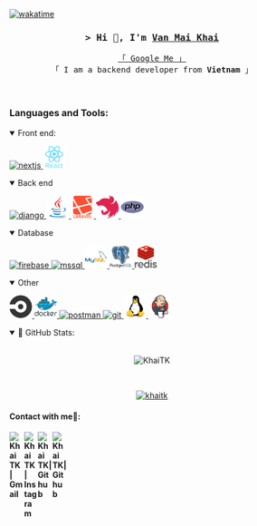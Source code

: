 <!-- <a href="https://gpvc.arturio.dev/khaitk"><img src="https://gpvc.arturio.dev/khaitk" align="right" alt="Visits"></a> -->

[![wakatime](https://wakatime.com/badge/user/eebb3dd8-d9b2-40de-9b88-6fd6cac99dbc.svg)](https://wakatime.com/@392c3515-8a19-481e-89e4-30bb7a1fc9f3)

<h3 align="center">
        <samp>&gt; Hi 👋, I'm 
                <b><a target="_blank" href="https://khaitk.blogspot.com/">Van Mai Khai</a></b>
        </samp>
</h3>
<p align="center">
        <!-- Organisation  -->
        <samp>
          <a href="https://www.google.com/search?q=kh%E1%BA%A3i+tk">「 Google Me 」</a>
                <br>
                「 I am a backend developer from <b>Vietnam</b> 」
                <br>
          <br><br>
        </samp>
    </p>

 <h3 >Languages and Tools: </h3>

<details open="">
<summary>
      Front end:
</summary>

<p align="left"> 
    <a href="https://nextjs.org/" target="_blank" rel="noreferrer"> 
      <img src="https://cdn.worldvectorlogo.com/logos/nextjs-2.svg" alt="nextjs" width="40" height="40"/> 
  </a>
  <a href="https://reactjs.org/" target="_blank" rel="noreferrer">
    <img src="https://raw.githubusercontent.com/devicons/devicon/master/icons/react/react-original-wordmark.svg" alt="react" width="40" height="40"/> 
  </a>
</p>
 </details>
 
 <details open="">
<summary>
      Back end
</summary>
<p align="left"> 
  <a href="https://www.djangoproject.com/" target="_blank" rel="noreferrer"> 
    <img src="https://cdn.worldvectorlogo.com/logos/django.svg" alt="django" width="40" height="40"/>
  </a> 
    <a href="https://www.java.com" target="_blank" rel="noreferrer"> 
    <img src="https://raw.githubusercontent.com/devicons/devicon/master/icons/java/java-original.svg" alt="java" width="40" height="40"/> </a> 
  <a href="https://laravel.com/" target="_blank" rel="noreferrer"> 
    <img src="https://raw.githubusercontent.com/devicons/devicon/master/icons/laravel/laravel-plain-wordmark.svg" alt="laravel" width="40" height="40"/>
  </a>
    <a href="https://nestjs.com/" target="_blank" rel="noreferrer"> 
    <img src="https://raw.githubusercontent.com/devicons/devicon/master/icons/nestjs/nestjs-plain.svg" alt="nestjs" width="40" height="40"/> </a> 

  <a href="https://www.php.net" target="_blank" rel="noreferrer"> 
    <img src="https://raw.githubusercontent.com/devicons/devicon/master/icons/php/php-original.svg" alt="php" width="40" height="40"/> 
  </a> 
</p>
 </details>
 
  <details open="">
<summary>
      Database
</summary>

<p align="left"> 
  
  <a href="https://firebase.google.com/" target="_blank" rel="noreferrer"> 
    <img src="https://www.vectorlogo.zone/logos/firebase/firebase-icon.svg" alt="firebase" width="40" height="40"/> 
  </a> 

  <a href="https://www.microsoft.com/en-us/sql-server" target="_blank" rel="noreferrer"> 
    <img src="https://www.svgrepo.com/show/303229/microsoft-sql-server-logo.svg" alt="mssql" width="40" height="40"/> 
  </a> 
  <a href="https://www.mysql.com/" target="_blank" rel="noreferrer"> 
    <img src="https://raw.githubusercontent.com/devicons/devicon/master/icons/mysql/mysql-original-wordmark.svg" alt="mysql" width="40" height="40"/> 
  </a>

  <a href="https://www.postgresql.org" target="_blank" rel="noreferrer"> 
    <img src="https://raw.githubusercontent.com/devicons/devicon/master/icons/postgresql/postgresql-original-wordmark.svg" alt="postgresql" width="40" height="40"/> 
  </a> 

  <a href="https://redis.io" target="_blank" rel="noreferrer"> 
    <img src="https://raw.githubusercontent.com/devicons/devicon/master/icons/redis/redis-original-wordmark.svg" alt="redis" width="40" height="40"/> 
  </a> 
</p>
 </details>

  <details open="">
<summary>
      Other
</summary>

<p align="left"> 
  <a href="https://circleci.com" target="_blank" rel="noreferrer"> 
    <img src="https://raw.githubusercontent.com/devicons/devicon/master/icons/circleci/circleci-plain.svg" alt="circleci" width="40" height="40"/>
  </a> 
  <a href="https://www.docker.com/" target="_blank" rel="noreferrer"> 
    <img src="https://raw.githubusercontent.com/devicons/devicon/master/icons/docker/docker-original-wordmark.svg" alt="docker" width="40" height="40"/>
  </a> 
    <a href="https://postman.com" target="_blank" rel="noreferrer">
    <img src="https://www.vectorlogo.zone/logos/getpostman/getpostman-icon.svg" alt="postman" width="40" height="40"/> 
  </a> 
    <a href="https://git-scm.com/" target="_blank" rel="noreferrer"> 
    <img src="https://www.vectorlogo.zone/logos/git-scm/git-scm-icon.svg" alt="git" width="40" height="40"/> 
  </a> 

  <a href="https://www.linux.org/" target="_blank" rel="noreferrer"> 
    <img src="https://raw.githubusercontent.com/devicons/devicon/master/icons/linux/linux-original.svg" alt="linux" width="40" height="40"/> </a> 
        
  <a href="https://www.jenkins.io/" target="_blank" rel="noreferrer"> 
    <img src="https://raw.githubusercontent.com/devicons/devicon/master/icons/jenkins/jenkins-original.svg" alt="linux" width="40" height="40"/> 
  </a> 
 </p>
 </details>
 
<details open="">
<summary>
 📔 GitHub Stats:
</summary>
<br>
<!--         <p align="center" href="https://github.com/khaitk">
    <img align="center"  src="https://github-readme-stats.vercel.app/api/top-langs/?username=khaitk&text_color=FFFFFF&bg_color=000000&title_color=94b4a4&langs_count=15&layout=compact&hide_border=true" />
  </p> -->
<!-- <p align="center">
  <a href="https://github.com/khaitk">
    <img align="center" src="https://github-readme-stats.vercel.app/api?username=khaitk&show_icons=true&hide_border=true&title_color=94b4a4&amp&icon_color=FFFFFF&amp&text_color=FFFFFF&amp&bg_color=000000&count_private=true&include_all_commits=true"/>
  </a> </br>
</p> -->
  <p align="center"><img align="center" src="https://streak-stats.demolab.com?user=khaitk&theme=highcontrast&hide_border=true&border_radius=10" alt="KhaiTK" /></p> </br>
<!--     <p align="center"><img align="center" src="https://github-readme-stats.vercel.app/api/top-langs/?username=khaitk&theme=tokyonight" alt="KhaiTK" /></p> -->

<p align="center"> <a href="https://github.com/ryo-ma/github-profile-trophy"><img src="https://github-profile-trophy.vercel.app/?username=khaitk&row=1" alt="khaitk" /></a> </p>
</details>



<h4> Contact with me🤝: <h4>
  </hr>
<!--   <a href="https://www.linkedin.com/in/ratheshan-sathiyamoorthy-3aa2891b9/">
   <img align="left" alt="Khai TK | Linkedin" width="24px" src="https://www.vectorlogo.zone/logos/linkedin/linkedin-icon.svg" />
  </a> -->
  <a href="mailto:khaitkdev@gmail.com">
    <img align="left" alt="Khai TK | Gmail" width="26px" src="https://www.vectorlogo.zone/logos/gmail/gmail-icon.svg" />
  </a>
  <a href="https://www.instagram.com/khaitkweb">
    <img align="left" alt="Khai TK| Instagram" width="24px" src="https://www.vectorlogo.zone/logos/instagram/instagram-icon.svg" />
  </a>
   <a href="https://www.facebook.com/vanmaikhai121199">
    <img align="left" alt="Khai TK| Github" width="26px" src="https://www.vectorlogo.zone/logos/facebook/facebook-tile.svg" />
  </a>
   <a href="https://github.com/khaitk">
    <img align="left" alt="Khai TK| Github" width="26px" src="https://www.vectorlogo.zone/logos/github/github-tile.svg" />
  </a>
  <br>
